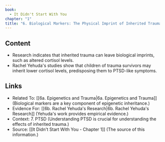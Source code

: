 ```yaml
---
book:
  - It Didn't Start With You
chapter: "1"
title: "6. Biological Markers: The Physical Imprint of Inherited Trauma"
---
```



## Content

- Research indicates that inherited trauma can leave biological imprints, such as altered cortisol levels. 
- Rachel Yehuda's studies show that children of trauma survivors may inherit lower cortisol levels, predisposing them to PTSD-like symptoms.

## Links

- Related To: [[6a. Epigenetics and Trauma|6a. Epigenetics and Trauma]] (Biological markers are a key component of epigenetic inheritance.)
- Evidence For: [[6b. Rachel Yehuda's Research|6b. Rachel Yehuda's Research]] (Yehuda's work provides empirical evidence.)
- Context: 7. PTSD (Understanding PTSD is crucial for understanding the effects of inherited trauma.)
- Source: [[It Didn't Start With You - Chapter 1]] (The source of this information.)

